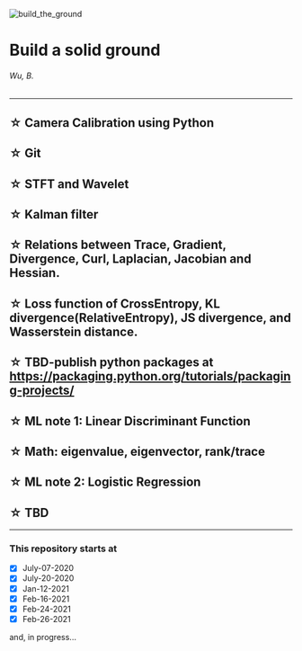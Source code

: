 ![build_the_ground](https://img.shields.io/badge/self--improvement-miscellaneous-brightgreen)

# Build a solid ground
###### Wu, B.
---

## ☆ Camera Calibration using Python

## ☆ Git

## ☆ STFT and Wavelet

## ☆ Kalman filter

## ☆ Relations between Trace, Gradient, Divergence, Curl, Laplacian, Jacobian and Hessian.

## ☆ Loss function of CrossEntropy, KL divergence(RelativeEntropy), JS divergence, and Wasserstein distance.

## ☆ TBD-publish python packages at https://packaging.python.org/tutorials/packaging-projects/

## ☆ ML note 1: Linear Discriminant Function 

## ☆ Math: eigenvalue, eigenvector, rank/trace

## ☆ ML note 2: Logistic Regression

## ☆ TBD

---

### This repository starts at
+ [x] July-07-2020
+ [x] July-20-2020
+ [x] Jan-12-2021
+ [x] Feb-16-2021
+ [x] Feb-24-2021
+ [x] Feb-26-2021

and, in progress...
